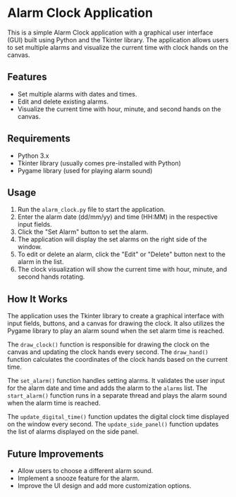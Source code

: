 # Alarm Clock Application

This is a simple Alarm Clock application with a graphical user interface (GUI) built using Python and the Tkinter library. The application allows users to set multiple alarms and visualize the current time with clock hands on the canvas.

## Features

- Set multiple alarms with dates and times.
- Edit and delete existing alarms.
- Visualize the current time with hour, minute, and second hands on the canvas.

## Requirements

- Python 3.x
- Tkinter library (usually comes pre-installed with Python)
- Pygame library (used for playing alarm sound)

## Usage

1. Run the `alarm_clock.py` file to start the application.
2. Enter the alarm date (dd/mm/yy) and time (HH:MM) in the respective input fields.
3. Click the "Set Alarm" button to set the alarm.
4. The application will display the set alarms on the right side of the window.
5. To edit or delete an alarm, click the "Edit" or "Delete" button next to the alarm in the list.
6. The clock visualization will show the current time with hour, minute, and second hands rotating.

## How It Works

The application uses the Tkinter library to create a graphical interface with input fields, buttons, and a canvas for drawing the clock. It also utilizes the Pygame library to play an alarm sound when the set alarm time is reached.

The `draw_clock()` function is responsible for drawing the clock on the canvas and updating the clock hands every second. The `draw_hand()` function calculates the coordinates of the clock hands based on the current time.

The `set_alarm()` function handles setting alarms. It validates the user input for the alarm date and time and adds the alarm to the `alarms` list. The `start_alarm()` function runs in a separate thread and plays the alarm sound when the alarm time is reached.

The `update_digital_time()` function updates the digital clock time displayed on the window every second. The `update_side_panel()` function updates the list of alarms displayed on the side panel.

## Future Improvements

- Allow users to choose a different alarm sound.
- Implement a snooze feature for the alarm.
- Improve the UI design and add more customization options.
